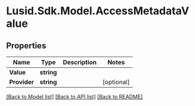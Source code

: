 
# Lusid.Sdk.Model.AccessMetadataValue

## Properties

Name | Type | Description | Notes
------------ | ------------- | ------------- | -------------
**Value** | **string** |  | 
**Provider** | **string** |  | [optional] 

[[Back to Model list]](../README.md#documentation-for-models)
[[Back to API list]](../README.md#documentation-for-api-endpoints)
[[Back to README]](../README.md)

